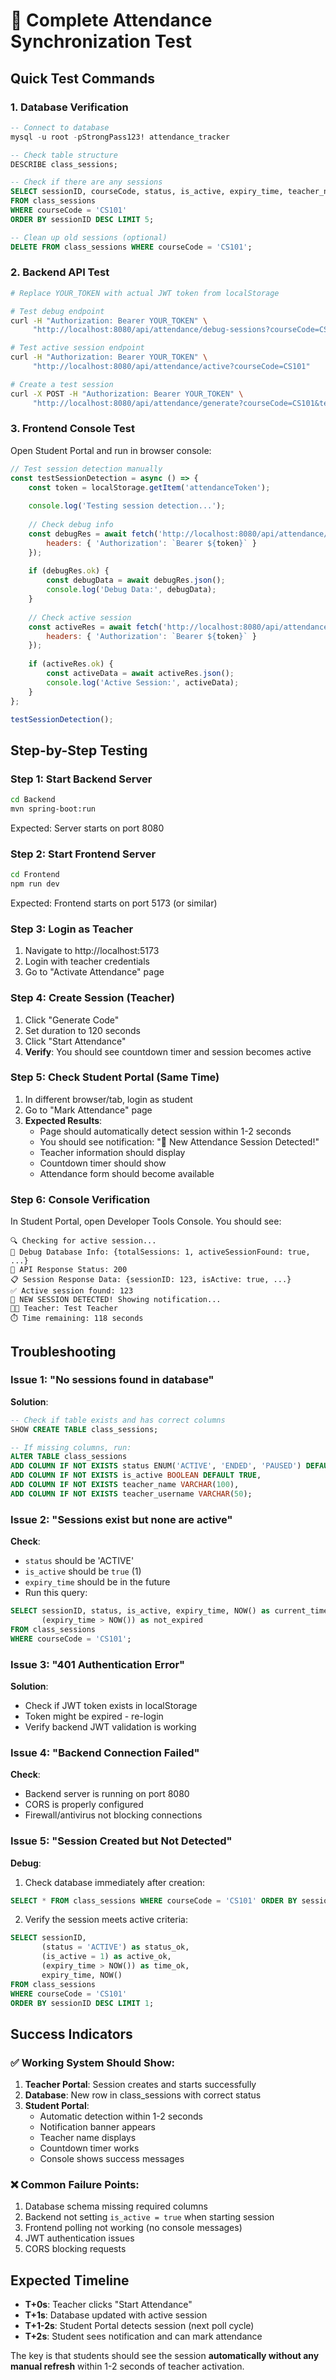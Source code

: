 # 🧪 Complete Attendance Synchronization Test

## Quick Test Commands

### 1. Database Verification
```sql
-- Connect to database
mysql -u root -pStrongPass123! attendance_tracker

-- Check table structure
DESCRIBE class_sessions;

-- Check if there are any sessions
SELECT sessionID, courseCode, status, is_active, expiry_time, teacher_name 
FROM class_sessions 
WHERE courseCode = 'CS101' 
ORDER BY sessionID DESC LIMIT 5;

-- Clean up old sessions (optional)
DELETE FROM class_sessions WHERE courseCode = 'CS101';
```

### 2. Backend API Test
```bash
# Replace YOUR_TOKEN with actual JWT token from localStorage

# Test debug endpoint
curl -H "Authorization: Bearer YOUR_TOKEN" \
     "http://localhost:8080/api/attendance/debug-sessions?courseCode=CS101"

# Test active session endpoint
curl -H "Authorization: Bearer YOUR_TOKEN" \
     "http://localhost:8080/api/attendance/active?courseCode=CS101"

# Create a test session
curl -X POST -H "Authorization: Bearer YOUR_TOKEN" \
     "http://localhost:8080/api/attendance/generate?courseCode=CS101&teacherName=Test%20Teacher&teacherUsername=testuser"
```

### 3. Frontend Console Test
Open Student Portal and run in browser console:

```javascript
// Test session detection manually
const testSessionDetection = async () => {
    const token = localStorage.getItem('attendanceToken');
    
    console.log('Testing session detection...');
    
    // Check debug info
    const debugRes = await fetch('http://localhost:8080/api/attendance/debug-sessions?courseCode=CS101', {
        headers: { 'Authorization': `Bearer ${token}` }
    });
    
    if (debugRes.ok) {
        const debugData = await debugRes.json();
        console.log('Debug Data:', debugData);
    }
    
    // Check active session
    const activeRes = await fetch('http://localhost:8080/api/attendance/active?courseCode=CS101', {
        headers: { 'Authorization': `Bearer ${token}` }
    });
    
    if (activeRes.ok) {
        const activeData = await activeRes.json();
        console.log('Active Session:', activeData);
    }
};

testSessionDetection();
```

## Step-by-Step Testing

### Step 1: Start Backend Server
```bash
cd Backend
mvn spring-boot:run
```
Expected: Server starts on port 8080

### Step 2: Start Frontend Server
```bash
cd Frontend
npm run dev
```
Expected: Frontend starts on port 5173 (or similar)

### Step 3: Login as Teacher
1. Navigate to http://localhost:5173
2. Login with teacher credentials
3. Go to "Activate Attendance" page

### Step 4: Create Session (Teacher)
1. Click "Generate Code"
2. Set duration to 120 seconds
3. Click "Start Attendance"
4. **Verify**: You should see countdown timer and session becomes active

### Step 5: Check Student Portal (Same Time)
1. In different browser/tab, login as student
2. Go to "Mark Attendance" page
3. **Expected Results**:
   - Page should automatically detect session within 1-2 seconds
   - You should see notification: "🎉 New Attendance Session Detected!"
   - Teacher information should display
   - Countdown timer should show
   - Attendance form should become available

### Step 6: Console Verification
In Student Portal, open Developer Tools Console. You should see:
```
🔍 Checking for active session...
🐛 Debug Database Info: {totalSessions: 1, activeSessionFound: true, ...}
📡 API Response Status: 200
📋 Session Response Data: {sessionID: 123, isActive: true, ...}
✅ Active session found: 123
🎉 NEW SESSION DETECTED! Showing notification...
👨‍🏫 Teacher: Test Teacher
⏱️ Time remaining: 118 seconds
```

## Troubleshooting

### Issue 1: "No sessions found in database"
**Solution**:
```sql
-- Check if table exists and has correct columns
SHOW CREATE TABLE class_sessions;

-- If missing columns, run:
ALTER TABLE class_sessions 
ADD COLUMN IF NOT EXISTS status ENUM('ACTIVE', 'ENDED', 'PAUSED') DEFAULT 'ACTIVE',
ADD COLUMN IF NOT EXISTS is_active BOOLEAN DEFAULT TRUE,
ADD COLUMN IF NOT EXISTS teacher_name VARCHAR(100),
ADD COLUMN IF NOT EXISTS teacher_username VARCHAR(50);
```

### Issue 2: "Sessions exist but none are active"
**Check**:
- `status` should be 'ACTIVE'
- `is_active` should be `true` (1)
- `expiry_time` should be in the future
- Run this query:
```sql
SELECT sessionID, status, is_active, expiry_time, NOW() as current_time,
       (expiry_time > NOW()) as not_expired
FROM class_sessions 
WHERE courseCode = 'CS101';
```

### Issue 3: "401 Authentication Error"
**Solution**:
- Check if JWT token exists in localStorage
- Token might be expired - re-login
- Verify backend JWT validation is working

### Issue 4: "Backend Connection Failed"
**Check**:
- Backend server is running on port 8080
- CORS is properly configured
- Firewall/antivirus not blocking connections

### Issue 5: "Session Created but Not Detected"
**Debug**:
1. Check database immediately after creation:
```sql
SELECT * FROM class_sessions WHERE courseCode = 'CS101' ORDER BY sessionID DESC LIMIT 1;
```

2. Verify the session meets active criteria:
```sql
SELECT sessionID, 
       (status = 'ACTIVE') as status_ok,
       (is_active = 1) as active_ok,
       (expiry_time > NOW()) as time_ok,
       expiry_time, NOW()
FROM class_sessions 
WHERE courseCode = 'CS101' 
ORDER BY sessionID DESC LIMIT 1;
```

## Success Indicators

### ✅ Working System Should Show:
1. **Teacher Portal**: Session creates and starts successfully
2. **Database**: New row in class_sessions with correct status
3. **Student Portal**: 
   - Automatic detection within 1-2 seconds
   - Notification banner appears
   - Teacher name displays
   - Countdown timer works
   - Console shows success messages

### ❌ Common Failure Points:
1. Database schema missing required columns
2. Backend not setting `is_active = true` when starting session
3. Frontend polling not working (no console messages)
4. JWT authentication issues
5. CORS blocking requests

## Expected Timeline
- **T+0s**: Teacher clicks "Start Attendance"
- **T+1s**: Database updated with active session
- **T+1-2s**: Student Portal detects session (next poll cycle)
- **T+2s**: Student sees notification and can mark attendance

The key is that students should see the session **automatically without any manual refresh** within 1-2 seconds of teacher activation.